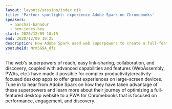 ```yaml
---
layout: layouts/session/index.njk
title: 'Partner spotlight: experience Adobe Spark on Chromebooks'
speakers:
  - aanchal-bahadur
  - bem-jones-bey
start: 2020/12/09 10:15
end: 2020/12/09 10:25
description: How Adobe Spark used web superpowers to create a full-featured desktop PWA that is focused on performance, engagement, and discovery.
youtubeId: Nrm5G9A_dfs
---
```


The web's superpowers of reach, easy link-sharing, collaboration, and discovery, coupled with advanced capabilities and features (WebAssembly, PWAs, etc.) have made it possible for complex productivity/creativity-focused desktop apps to offer great experiences on large-screen devices. Tune in to hear from Adobe Spark on how they have taken advantage of these superpowers and learn more about their journey of optimizing a full-featured desktop website to a PWA for Chromebooks that is focused on performance, engagement, and discovery.
